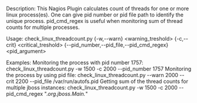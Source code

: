 Description:
This Nagios Plugin calculates count of threads for one or more linux process(es). One can give pid number or pid file path to identify the unique process. pid_cmd_regex is useful when monitoring sum of thread counts for multiple processes.

Usage:
  check_linux_threadcount.py {-w,--warn} <warning_treshold> {-c,--crit} <critical_treshold> {--pid_number,--pid_file,--pid_cmd_regex} <pid_argument>

Examples:
  Monitoring the process with pid number 1757:
  check_linux_threadcount.py -w 1500 -c 2000 --pid_number 1757
  Monitoring the process by using pid file:
  check_linux_threadcount.py --warn 2000 --crit 2200 --pid_file /var/run/autofs.pid
  Getting sum of the thread counts for multiple jboss instances:
  check_linux_threadcount.py -w 1500 -c 2000 --pid_cmd_regex ".*org.jboss.Main.*"
